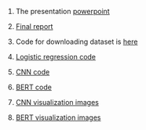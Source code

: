 1. The presentation [powerpoint](https://github.ubc.ca/sunniexu/COLX_585_group_project/blob/master/Milestone4/COLX_585_group3_presentation.pptx)

2. [Final report](https://github.ubc.ca/sunniexu/COLX_585_group_project/blob/master/Milestone4/Milestone_4_report.pdf)

3. Code for downloading dataset is [here](https://github.ubc.ca/sunniexu/COLX_585_group_project/blob/master/Milestone4/dataset_download_code.ipynb)

4. [Logistic regression code](https://github.ubc.ca/sunniexu/COLX_585_group_project/blob/master/Milestone4/Logistic.ipynb)

5. [CNN code](https://github.ubc.ca/sunniexu/COLX_585_group_project/blob/master/Milestone4/Best_CNN_100k.ipynb)

6. [BERT code](https://github.ubc.ca/sunniexu/COLX_585_group_project/blob/master/Milestone4/BERT_cls.ipynb)

7. [CNN visualization images](https://github.ubc.ca/sunniexu/COLX_585_group_project/tree/master/Milestone4/CNN_imgs)

8. [BERT visualization images](https://github.ubc.ca/sunniexu/COLX_585_group_project/tree/master/Milestone4/BERT_imgs)
